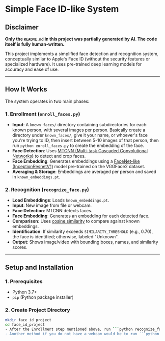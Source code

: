 # Simple Face ID-like System

## Disclaimer
**Only the `README.md` in this project was partially generated by AI. The code itself is fully human-written.**

This project implements a simplified face detection and recognition system, conceptually similar to Apple's Face ID (without the security features or specialized hardware). It uses pre-trained deep learning models for accuracy and ease of use.

---

## How It Works

The system operates in two main phases:

### 1. Enrollment (`enroll_faces.py`)
- **Input**: A `known_faces/` directory containing subdirectories for each known person, with several images per person. Basically create a directory under `known_faces/`, give it your name, or whoever's face you're trying to ID, then insert between 5-10 images of that person, then run ```python enroll_faces.py``` to create the embedding of the face.
- **Face Detection**: Uses [MTCNN (Multi-task Cascaded Convolutional Networks)](https://arxiv.org/abs/1604.02878) to detect and crop faces.
- **Face Embedding**: Generates embeddings using a [FaceNet-like (InceptionResnetV1)](https://arxiv.org/abs/1503.03832) model pre-trained on the VGGFace2 dataset.
- **Averaging & Storage**: Embeddings are averaged per person and saved in `known_embeddings.pt`.

### 2. Recognition (`recognize_face.py`)
- **Load Embeddings**: Loads `known_embeddings.pt`.
- **Input**: New image from file or webcam.
- **Face Detection**: MTCNN detects faces.
- **Face Embedding**: Generates an embedding for each detected face.
- **Comparison**: Uses [cosine similarity](https://en.wikipedia.org/wiki/Cosine_similarity) to compare against known embeddings.
- **Identification**: If similarity exceeds `SIMILARITY_THRESHOLD` (e.g., 0.70), the face is identified; otherwise, labeled "Unknown".
- **Output**: Shows image/video with bounding boxes, names, and similarity scores.

---

## Setup and Installation

### 1. Prerequisites
- Python 3.7+
- `pip` (Python package installer)

### 2. Create Project Directory
```bash
mkdir face_id_project
cd face_id_project
- After the Enrollment step mentioned above, run ```python recognize_face.py``` with a webcam connected to your computer, and it would use the name of the subdirectory created as the person's name if they exist in the webcam range, else it will display Unknown.
- Another method if you do not have a webcam would be to run ```python recognize_face.py --image_path /path/to/your_test_photo.jpg```.

